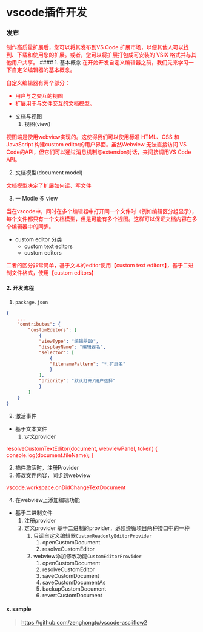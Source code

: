 # vscode插件开发

### 发布


<font color="red">
制作高质量扩展后，您可以将其发布到VS Code 扩展市场，以便其他人可以找到、下载和使用您的扩展。或者，您可以将扩展打包成可安装的 VSIX 格式并与其他用户共享。
</font>
#### 1. 基本概念
<font color="red">
在开始开发自定义编辑器之前，我们先来学习一下自定义编辑器的基本概念。

自定义编辑器有两个部分：
* 用户与之交互的视图
* 扩展用于与文件交互的文档模型。
</font>

* 文档与视图
  1. 视图(view)
<font color="red">
视图端是使用webview实现的。这使得我们可以使用标准 HTML、CSS 和 JavaScript 构建custom editor的用户界面。虽然Webview 无法直接访问 VS Code的API，但它们可以通过消息机制与extension对话，来间接调用VS Code API。
</font>

  2. 文档模型(document model)
<font color="red">
文档模型决定了扩展如何读、写文件
</font>

  3. 一 Modle 多 view
<font color="red">
当在vscode中，同时在多个编辑器中打开同一个文件时（例如编辑区分组显示），每个文件都只有一个文档模型，但是可能有多个视图。这样可以保证文档内容在多个编辑器中的同步。
</font>

* custom editor 分类
  * custom text editors
  * custom editors
<font color="red">
二者的区分非常简单，基于文本的editor使用【custom text editors】，基于二进制文件格式，使用【custom editors】
</font>

#### 2. 开发流程
1. `package.json`
```json
{
    ...
    "contributes": {
        "customEditors": [
            {
            "viewType": "编辑器ID",
            "displayName": "编辑器名",
            "selector": [
                {
                "filenamePattern": "*.扩展名"
                }
            ],
            "priority": "默认打开/用户选择"
            }
        ]
    }
}
```
2. 激活事件

* 基于文本文件
  1. 定义provider
<font color="red">
resolveCustomTextEditor(document, webviewPanel, token) {
console.log(document.fileName);
}
</font>

  2. 插件激活时，注册Provider
  3. 修改文件内容，同步到webview
<font color="red">
vscode.workspace.onDidChangeTextDocument
</font>

  4. 在webview上添加编辑功能

* 基于二进制文件
  1. 注册provider
  2. 定义provider
  基于二进制的provider，必须遵循项目两种接口中的一种
     1. 只读自定义编辑器`CustomReadonlyEditorProvider`
        1. openCustomDocument
        2. resolveCustomEditor
     2. webview添加修改功能`CustomEditorProvider`
        1. openCustomDocument
        2. resolveCustomEditor
        3. saveCustomDocument
        4. saveCustomDocumentAs
        5. backupCustomDocument
        6. revertCustomDocument

#### x. sample
> https://github.com/zenghongtu/vscode-asciiflow2